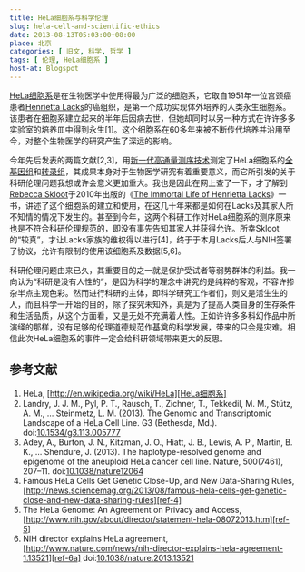 ```yaml
---
title: HeLa细胞系与科学伦理
slug: hela-cell-and-scientific-ethics
date: 2013-08-13T05:03:00+08:00
place: 北京
categories: [ 旧文, 科学, 哲学 ]
tags: [ 伦理, HeLa细胞系 ]
host-at: Blogspot
---
```

[HeLa细胞系][]是在生物医学中使用得最为广泛的细胞系，它取自1951年一位宫颈癌患者[Henrietta Lacks][]的癌组织，是第一个成功实现体外培养的人类永生细胞系。该患者在细胞系建立起来的半年后因病去世，但她却同时以另一种方式在许许多多实验室的培养皿中得到永生[1]。这个细胞系在60多年来被不断传代培养并沿用至今，对整个生物医学的研究产生了深远的影响。

今年先后发表的两篇文献[2,3]，用[新一代高通量测序技术][]测定了HeLa细胞系的[全基因组][]和[转录组][]，其成果本身对于生物医学研究有着重要意义，而它所引发的关于科研伦理问题我想或许会意义更加重大。我也是因此在网上查了一下，才了解到[Rebecca Skloot][]于2010年出版的《[The Immortal Life of Henrietta Lacks][]》一书，讲述了这个细胞系的建立和使用，在这几十年来都是如何在Lacks及其家人所不知情的情况下发生的。甚至到今年，这两个科研工作对HeLa细胞系的测序原来也是不符合科研伦理规范的，即没有事先告知其家人并获得允许。所幸Skloot的“较真”，才让Lacks家族的维权得以进行[4]，终于于本月Lacks后人与NIH签署了协议，允许有限制的使用该细胞系及数据[5,6]。

科研伦理问题由来已久，其重要目的之一就是保护受试者等弱势群体的利益。我一向认为“科研是没有人性的”，是因为科学的理念中讲究的是纯粹的客观，不容许掺杂半点主观色彩。然而进行科研的主体，即科学研究工作者们，则又是活生生的人，而且科学一开始的目的，除了探究未知外，真是为了提高人类自身的生存条件和生活品质，从这个方面看，又是无处不充满着人性。正如许许多多科幻作品中所演绎的那样，没有足够的伦理道德规范作基奠的科学发展，带来的只会是灾难。相信此次HeLa细胞系的事件一定会给科研领域带来更大的反思。

[HeLa细胞系]: http://en.wikipedia.org/wiki/HeLa
[Henrietta Lacks]: http://en.wikipedia.org/wiki/Henrietta_Lacks
[新一代高通量测序技术]: http://en.wikipedia.org/wiki/DNA_sequencing#Next-generation_methods
[全基因组]: http://en.wikipedia.org/wiki/Genome
[转录组]: http://en.wikipedia.org/wiki/Transcriptome
[Rebecca Skloot]: http://en.wikipedia.org/wiki/Rebecca_Skloot
[The Immortal Life of Henrietta Lacks]: http://book.douban.com/subject/4256977/

## 参考文献

1. HeLa, [http://en.wikipedia.org/wiki/HeLa][HeLa细胞系]
2. Landry, J. J. M., Pyl, P. T., Rausch, T., Zichner, T., Tekkedil, M. M., Stütz, A. M., … Steinmetz, L. M. (2013). The Genomic and Transcriptomic Landscape of a HeLa Cell Line. G3 (Bethesda, Md.). doi:[10.1534/g3.113.005777][ref-2]
3. Adey, A., Burton, J. N., Kitzman, J. O., Hiatt, J. B., Lewis, A. P., Martin, B. K., … Shendure, J. (2013). The haplotype-resolved genome and epigenome of the aneuploid HeLa cancer cell line. Nature, 500(7461), 207–11. doi:[10.1038/nature12064][ref-3]
4. Famous HeLa Cells Get Genetic Close-Up, and New Data-Sharing Rules, [http://news.sciencemag.org/2013/08/famous-hela-cells-get-genetic-close-and-new-data-sharing-rules][ref-4]
5. The HeLa Genome: An Agreement on Privacy and Access, [http://www.nih.gov/about/director/statement-hela-08072013.htm][ref-5]
6. NIH director explains HeLa agreement, [http://www.nature.com/news/nih-director-explains-hela-agreement-1.13521][ref-6a] doi:[10.1038/nature.2013.13521][ref-6b]

[ref-2]: http://dx.doi.org/10.1534/g3.113.005777
[ref-3]: http://dx.doi.org/10.1038/nature12064
[ref-4]: http://news.sciencemag.org/2013/08/famous-hela-cells-get-genetic-close-and-new-data-sharing-rules
[ref-5]: http://www.nih.gov/about/director/statement-hela-08072013.htm
[ref-6a]: http://www.nature.com/news/nih-director-explains-hela-agreement-1.13521
[ref-6b]: http://dx.doi.org/10.1038/nature.2013.13521
